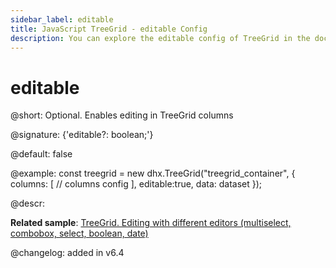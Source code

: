 ```yaml
---
sidebar_label: editable
title: JavaScript TreeGrid - editable Config 
description: You can explore the editable config of TreeGrid in the documentation of the DHTMLX JavaScript UI library. Browse developer guides and API reference, try out code examples and live demos, and download a free 30-day evaluation version of DHTMLX Suite 7.
---
```


# editable

@short: Optional. Enables editing in TreeGrid columns

@signature: {'editable?: boolean;'}

@default: false

@example:
const treegrid = new dhx.TreeGrid("treegrid_container", {
	columns: [ 
		// columns config
	], 
	editable:true,
	data: dataset
});

@descr:

**Related sample**: [TreeGrid. Editing with different editors (multiselect, combobox, select, boolean, date)](https://snippet.dhtmlx.com/sdbfbv2n)

@changelog: added in v6.4

[comment]: # (@related: treegrid/configuration.md#editing-treegrid-and-separate-columns treegrid/initialization.md#initialize-treegrid)
